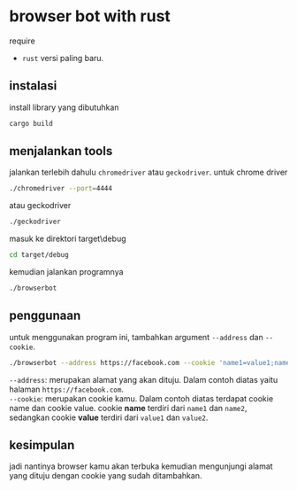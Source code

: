 # browser bot with rust

require

- `rust` versi paling baru.

## instalasi

install library yang dibutuhkan

```bash
cargo build
```

## menjalankan tools

jalankan terlebih dahulu `chromedriver` atau `geckodriver`.
untuk chrome driver

```bash
./chromedriver --port=4444
```

atau geckodriver

```bash
./geckodriver
```

masuk ke direktori target\debug

```bash
cd target/debug
```

kemudian jalankan programnya

```bash
./browserbot
```

## penggunaan

untuk menggunakan program ini, tambahkan argument `--address` dan `--cookie`.

```bash
./browserbot --address https://facebook.com --cookie 'name1=value1;name2=value2'
```

`--address`: merupakan alamat yang akan dituju. Dalam contoh diatas yaitu halaman `https://facebook.com`. <br/>
`--cookie`: merupakan cookie kamu. Dalam contoh diatas terdapat cookie name dan cookie value. cookie **name** terdiri dari `name1` dan `name2`, sedangkan cookie **value** terdiri dari `value1` dan `value2`.

## kesimpulan

jadi nantinya browser kamu akan terbuka kemudian mengunjungi alamat yang dituju dengan cookie yang sudah ditambahkan.
